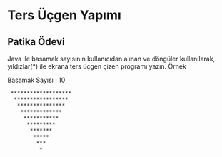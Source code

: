# Ters Üçgen Yapımı
## Patika Ödevi
Java ile basamak sayısının kullanıcıdan alınan ve döngüler kullanılarak, yıldızlar(*) ile ekrana ters üçgen çizen programı yazın.
Örnek

Basamak Sayısı : 10
```
 *******************
  *****************
   ***************
    *************
     ***********
      *********
       *******
        *****
         ***
          *